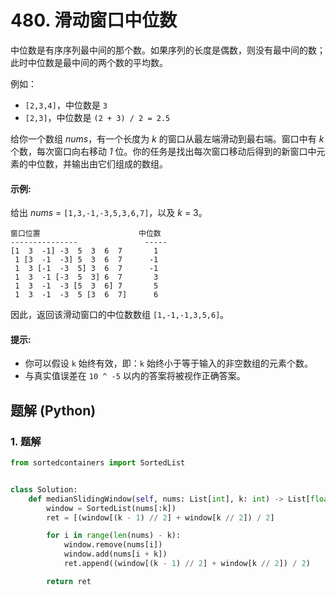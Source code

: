 # 480. 滑动窗口中位数
中位数是有序序列最中间的那个数。如果序列的长度是偶数，则没有最中间的数；此时中位数是最中间的两个数的平均数。

例如：

* `[2,3,4]`，中位数是 `3`
* `[2,3]`，中位数是 `(2 + 3) / 2 = 2.5`

给你一个数组 *nums*，有一个长度为 *k* 的窗口从最左端滑动到最右端。窗口中有 *k* 个数，每次窗口向右移动 *1* 位。你的任务是找出每次窗口移动后得到的新窗口中元素的中位数，并输出由它们组成的数组。

#### 示例:
给出 *nums* = `[1,3,-1,-3,5,3,6,7]`，以及 *k* = 3。
```
窗口位置                      中位数
---------------               -----
[1  3  -1] -3  5  3  6  7       1
 1 [3  -1  -3] 5  3  6  7      -1
 1  3 [-1  -3  5] 3  6  7      -1
 1  3  -1 [-3  5  3] 6  7       3
 1  3  -1  -3 [5  3  6] 7       5
 1  3  -1  -3  5 [3  6  7]      6
```
因此，返回该滑动窗口的中位数数组 `[1,-1,-1,3,5,6]`。

#### 提示:
* 你可以假设 `k` 始终有效，即：`k` 始终小于等于输入的非空数组的元素个数。
* 与真实值误差在 `10 ^ -5` 以内的答案将被视作正确答案。

## 题解 (Python)

### 1. 题解
```Python
from sortedcontainers import SortedList


class Solution:
    def medianSlidingWindow(self, nums: List[int], k: int) -> List[float]:
        window = SortedList(nums[:k])
        ret = [(window[(k - 1) // 2] + window[k // 2]) / 2]

        for i in range(len(nums) - k):
            window.remove(nums[i])
            window.add(nums[i + k])
            ret.append((window[(k - 1) // 2] + window[k // 2]) / 2)

        return ret
```
